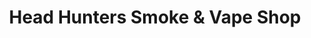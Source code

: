 ---
title: "Head Hunters Smoke & Vape Shop"
url: /amarillo/head-hunters-smoke-and-vape-shop/
shop: e-cigarette
---